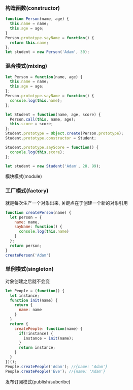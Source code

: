 ### 构造函数(constructor)

```js
function Person(name, age) {
  this.name = name;
  this.age = age;
}
Person.prototype.sayName = function() {
  return this.name;
};
let student = new Person('Adam', 30);
```

### 混合模式(mixing)

```js
let Person = function(name, age) {
  this.name = name;
  this.age = age;
};
Person.prototype.sayName = function() {
  console.log(this.name);
};

let Student = function(name, age, score) {
  Person.call(this, name, age);
  this.score = score;
};
Student.prototype = Object.create(Person.prototype);
Student.prototype.constructor = Student;

Student.prototype.sayScore = function() {
  console.log(this.score);
};

let student = new Student('Adam', 28, 99);
```

模块模式(module)

### 工厂模式(factory)
就是每次生产一个对象出来, 关键点在于创建一个新的对象引用
```js
function createPerson(name) {
  let person = {
    name: name,
    sayName: function() {
      console.log(this.name)
    }
  };
  return person;
}
createPerson('Adam')
```

### 单例模式(singleton)
对象创建之后就不会变
```js
let People = (function() {
  let instance;
  function init(name) {
    return {
      name: name
    }
  }
  return {
    createPeople: function(name) {
      if(!instance) {
        instance = init(name);
      }
      return instance;
    }
  }
})();
People.createPeople('Adam'); //{name: 'Adam'}
People.createPeople('Eve'); //{name: 'Adam'}
```

发布订阅模式(publish/subcribe)
